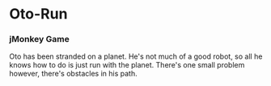 # Oto-Run

<h3> jMonkey Game </h3>

<p> Oto has been stranded on a planet. He's not much of a good robot, so all he knows how to do is just run with the planet.
There's one small problem however, there's obstacles in his path. </p>
